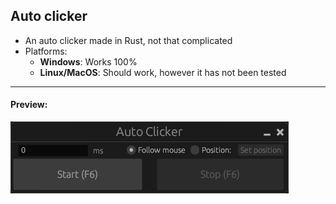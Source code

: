 ## Auto clicker
- An auto clicker made in Rust, not that complicated
- Platforms:
	- **Windows**: Works 100%
	- **Linux/MacOS**: Should work, however it has not been tested

***

#### Preview:
![Preview of app](/preview.png)
